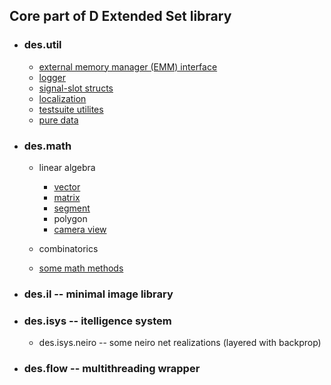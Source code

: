 ## Core part of D Extended Set library

- ### des.util

    - [external memory manager (EMM) interface](doc/des/util/emm.md)
    - [logger](doc/des/util/logger.md)
    - [signal-slot structs](doc/des/util/signal.md)
    - [localization](doc/des/util/localization.md)
    - [testsuite utilites](doc/des/util/testsuite.md)
    - [pure data](doc/des/util/pdata.md)

- ### des.math 

    - linear algebra

        - [vector](doc/des/math/linear/vector.md)
        - [matrix](doc/des/math/linear/matrix.md)
        - [segment](doc/des/math/segment.md)
        - polygon
        - [camera view](doc/des/math/linear/view.md)

    - combinatorics
    - [some math methods](doc/des/math/method.md)

- ### des.il -- minimal image library

- ### des.isys -- itelligence system

    - des.isys.neiro -- some neiro net realizations (layered with backprop)

- ### des.flow -- multithreading wrapper
